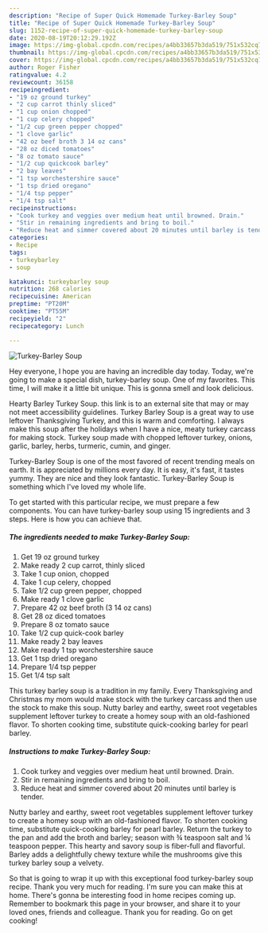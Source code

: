 ```yaml
---
description: "Recipe of Super Quick Homemade Turkey-Barley Soup"
title: "Recipe of Super Quick Homemade Turkey-Barley Soup"
slug: 1152-recipe-of-super-quick-homemade-turkey-barley-soup
date: 2020-08-19T20:12:29.192Z
image: https://img-global.cpcdn.com/recipes/a4bb33657b3da519/751x532cq70/turkey-barley-soup-recipe-main-photo.jpg
thumbnail: https://img-global.cpcdn.com/recipes/a4bb33657b3da519/751x532cq70/turkey-barley-soup-recipe-main-photo.jpg
cover: https://img-global.cpcdn.com/recipes/a4bb33657b3da519/751x532cq70/turkey-barley-soup-recipe-main-photo.jpg
author: Roger Fisher
ratingvalue: 4.2
reviewcount: 36158
recipeingredient:
- "19 oz ground turkey"
- "2 cup carrot thinly sliced"
- "1 cup onion chopped"
- "1 cup celery chopped"
- "1/2 cup green pepper chopped"
- "1 clove garlic"
- "42 oz beef broth 3 14 oz cans"
- "28 oz diced tomatoes"
- "8 oz tomato sauce"
- "1/2 cup quickcook barley"
- "2 bay leaves"
- "1 tsp worchestershire sauce"
- "1 tsp dried oregano"
- "1/4 tsp pepper"
- "1/4 tsp salt"
recipeinstructions:
- "Cook turkey and veggies over medium heat until browned. Drain."
- "Stir in remaining ingredients and bring to boil."
- "Reduce heat and simmer covered about 20 minutes until barley is tender."
categories:
- Recipe
tags:
- turkeybarley
- soup

katakunci: turkeybarley soup 
nutrition: 268 calories
recipecuisine: American
preptime: "PT20M"
cooktime: "PT55M"
recipeyield: "2"
recipecategory: Lunch

---
```



![Turkey-Barley Soup](https://img-global.cpcdn.com/recipes/a4bb33657b3da519/751x532cq70/turkey-barley-soup-recipe-main-photo.jpg)

Hey everyone, I hope you are having an incredible day today. Today, we're going to make a special dish, turkey-barley soup. One of my favorites. This time, I will make it a little bit unique. This is gonna smell and look delicious.

Hearty Barley Turkey Soup. this link is to an external site that may or may not meet accessibility guidelines. Turkey Barley Soup is a great way to use leftover Thanksgiving Turkey, and this is warm and comforting. I always make this soup after the holidays when I have a nice, meaty turkey carcass for making stock. Turkey soup made with chopped leftover turkey, onions, garlic, barley, herbs, turmeric, cumin, and ginger.

Turkey-Barley Soup is one of the most favored of recent trending meals on earth. It is appreciated by millions every day. It is easy, it's fast, it tastes yummy. They are nice and they look fantastic. Turkey-Barley Soup is something which I've loved my whole life.


To get started with this particular recipe, we must prepare a few components. You can have turkey-barley soup using 15 ingredients and 3 steps. Here is how you can achieve that.

<!--inarticleads1-->

##### The ingredients needed to make Turkey-Barley Soup:

1. Get 19 oz ground turkey
1. Make ready 2 cup carrot, thinly sliced
1. Take 1 cup onion, chopped
1. Take 1 cup celery, chopped
1. Take 1/2 cup green pepper, chopped
1. Make ready 1 clove garlic
1. Prepare 42 oz beef broth (3 14 oz cans)
1. Get 28 oz diced tomatoes
1. Prepare 8 oz tomato sauce
1. Take 1/2 cup quick-cook barley
1. Make ready 2 bay leaves
1. Make ready 1 tsp worchestershire sauce
1. Get 1 tsp dried oregano
1. Prepare 1/4 tsp pepper
1. Get 1/4 tsp salt


This turkey barley soup is a tradition in my family. Every Thanksgiving and Christmas my mom would make stock with the turkey carcass and then use the stock to make this soup. Nutty barley and earthy, sweet root vegetables supplement leftover turkey to create a homey soup with an old-fashioned flavor. To shorten cooking time, substitute quick-cooking barley for pearl barley. 

<!--inarticleads2-->

##### Instructions to make Turkey-Barley Soup:

1. Cook turkey and veggies over medium heat until browned. Drain.
1. Stir in remaining ingredients and bring to boil.
1. Reduce heat and simmer covered about 20 minutes until barley is tender.


Nutty barley and earthy, sweet root vegetables supplement leftover turkey to create a homey soup with an old-fashioned flavor. To shorten cooking time, substitute quick-cooking barley for pearl barley. Return the turkey to the pan and add the broth and barley; season with ¾ teaspoon salt and ¼ teaspoon pepper. This hearty and savory soup is fiber-full and flavorful. Barley adds a delightfully chewy texture while the mushrooms give this turkey barley soup a velvety. 

So that is going to wrap it up with this exceptional food turkey-barley soup recipe. Thank you very much for reading. I'm sure you can make this at home. There's gonna be interesting food in home recipes coming up. Remember to bookmark this page in your browser, and share it to your loved ones, friends and colleague. Thank you for reading. Go on get cooking!
